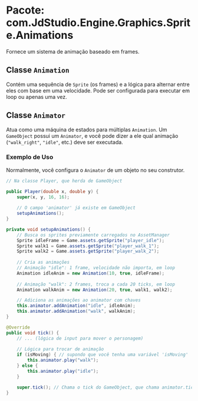 # Pacote: com.JdStudio.Engine.Graphics.Sprite.Animations

Fornece um sistema de animação baseado em frames.

## Classe `Animation`

Contém uma sequência de `Sprite` (os frames) e a lógica para alternar entre eles com base em uma velocidade. Pode ser configurada para executar em loop ou apenas uma vez.

## Classe `Animator`

Atua como uma máquina de estados para múltiplas `Animation`. Um `GameObject` possui um `Animator`, e você pode dizer a ele qual animação (`"walk_right"`, `"idle"`, etc.) deve ser executada.

### Exemplo de Uso

Normalmente, você configura o `Animator` de um objeto no seu construtor.

```java
// Na classe Player, que herda de GameObject

public Player(double x, double y) {
    super(x, y, 16, 16);
    
    // O campo 'animator' já existe em GameObject
    setupAnimations();
}

private void setupAnimations() {
    // Busca os sprites previamente carregados no AssetManager
    Sprite idleFrame = Game.assets.getSprite("player_idle");
    Sprite walk1 = Game.assets.getSprite("player_walk_1");
    Sprite walk2 = Game.assets.getSprite("player_walk_2");
    
    // Cria as animações
    // Animação "idle": 1 frame, velocidade não importa, em loop
    Animation idleAnim = new Animation(10, true, idleFrame);
    
    // Animação "walk": 2 frames, troca a cada 20 ticks, em loop
    Animation walkAnim = new Animation(20, true, walk1, walk2);

    // Adiciona as animações ao animator com chaves
    this.animator.addAnimation("idle", idleAnim);
    this.animator.addAnimation("walk", walkAnim);
}

@Override
public void tick() {
    // ... (lógica de input para mover o personagem)
    
    // Lógica para trocar de animação
    if (isMoving) { // supondo que você tenha uma variável 'isMoving'
        this.animator.play("walk");
    } else {
        this.animator.play("idle");
    }

    super.tick(); // Chama o tick do GameObject, que chama animator.tick()
}
```